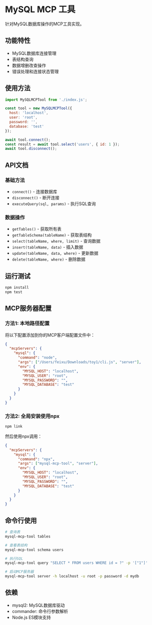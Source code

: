 # MySQL MCP 工具

针对MySQL数据库操作的MCP工具实现。

## 功能特性

- MySQL数据库连接管理
- 表结构查询
- 数据增删改查操作
- 错误处理和连接状态管理

## 使用方法

```javascript
import MySQLMCPTool from './index.js';

const tool = new MySQLMCPTool({
  host: 'localhost',
  user: 'root',
  password: '',
  database: 'test'
});

await tool.connect();
const result = await tool.select('users', { id: 1 });
await tool.disconnect();
```

## API文档

### 基础方法
- `connect()` - 连接数据库
- `disconnect()` - 断开连接
- `executeQuery(sql, params)` - 执行SQL查询

### 数据操作
- `getTables()` - 获取所有表
- `getTableSchema(tableName)` - 获取表结构
- `select(tableName, where, limit)` - 查询数据
- `insert(tableName, data)` - 插入数据
- `update(tableName, data, where)` - 更新数据
- `delete(tableName, where)` - 删除数据

## 运行测试

```bash
npm install
npm test
```

## MCP服务器配置

### 方法1: 本地路径配置
将以下配置添加到你的MCP客户端配置文件中：

```json
{
  "mcpServers": {
    "mysql": {
      "command": "node",
      "args": ["/Users/feixu/Downloads/toy1/cli.js", "server"],
      "env": {
        "MYSQL_HOST": "localhost",
        "MYSQL_USER": "root",
        "MYSQL_PASSWORD": "",
        "MYSQL_DATABASE": "test"
      }
    }
  }
}
```

### 方法2: 全局安装使用npx

```bash
npm link
```

然后使用npx调用：

```json
{
  "mcpServers": {
    "mysql": {
      "command": "npx",
      "args": ["mysql-mcp-tool", "server"],
      "env": {
        "MYSQL_HOST": "localhost",
        "MYSQL_USER": "root",
        "MYSQL_PASSWORD": "",
        "MYSQL_DATABASE": "test"
      }
    }
  }
}
```

## 命令行使用

```bash
# 查询表
mysql-mcp-tool tables

# 查看表结构
mysql-mcp-tool schema users

# 执行SQL
mysql-mcp-tool query "SELECT * FROM users WHERE id = ?" -p '["1"]'

# 启动MCP服务器
mysql-mcp-tool server -h localhost -u root -p password -d mydb
```

## 依赖

- mysql2: MySQL数据库驱动
- commander: 命令行参数解析
- Node.js ES模块支持